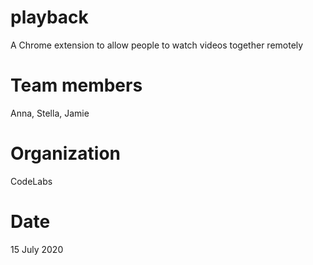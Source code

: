 # playback
A Chrome extension to allow people to watch videos together remotely

# Team members
Anna, Stella, Jamie

# Organization
CodeLabs

# Date
15 July 2020
